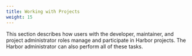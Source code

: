 ```yaml
---
title: Working with Projects
weight: 15
---
```


This section describes how users with the developer, maintainer, and project administrator roles manage and participate in Harbor projects. The Harbor administrator can also perform all of these tasks.
